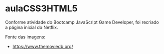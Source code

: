 # aulaCSS3HTML5

Conforme atividade do Bootcamp JavaScript Game Developer, foi recriado a página inicial do Netflix.

Fonte das imagens:

- https://www.themoviedb.org/
